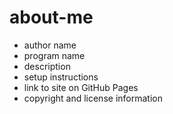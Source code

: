 # about-me

- author name
- program name
- description
- setup instructions
- link to site on GitHub Pages
- copyright and license information
